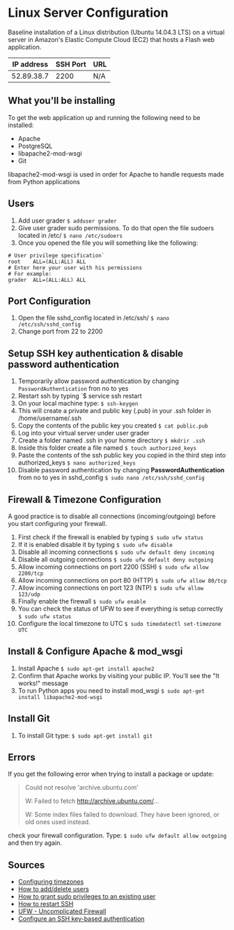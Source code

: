 # Linux Server Configuration
Baseline installation of a Linux distribution (Ubuntu 14.04.3 LTS) on a virtual server in Amazon's Elastic Compute Cloud (EC2) that hosts a Flash web application.

| IP address | SSH Port | URL |
| --- | --- | --- |
| 52.89.38.7 | 2200 | N/A |

## What you'll be installing
To get the web application up and running the following need to be installed:
* Apache
* PostgreSQL
* libapache2-mod-wsgi
* Git

libapache2-mod-wsgi is used in order for Apache to handle requests made from Python applications

## Users
1. Add user grader
`$ adduser grader`
2. Give user grader sudo permissions. To do that open the file sudoers located in /etc/ `$ nano /etc/sudoers`
3. Once you opened the file you will something like the following:
```
# User privilege specification`
root    ALL=(ALL:ALL) ALL
# Enter here your user with his permissions
# For example:
grader  ALL=(ALL:ALL) ALL
```

## Port Configuration
1. Open the file sshd_config located in /etc/ssh/ `$ nano /etc/ssh/sshd_config`
2. Change port from 22 to 2200

## Setup SSH key authentication & disable password authentication
1. Temporarily allow password authentication by changing `PasswordAuthentication` fron no to yes
2. Restart ssh by typing `$ service ssh restart
3. On your local machine type: `$ ssh-keygen`
4. This will create a private and public key (.pub) in your .ssh folder in /home/username/.ssh
5. Copy the contents of the public key you created `$ cat public.pub`
6. Log into your virtual server under user grader
7. Create a folder named .ssh in your home directory `$ mkdrir .ssh`
8. Inside this folder create a file named `$ touch authorized_keys`
9. Paste the contents of the ssh public key you copied in the third step into authorized_keys `$ nano authorized_keys`
10. Disable password authentication by changing **PasswordAuthentication** from no to yes in sshd_config `$ sudo nano /etc/ssh/sshd_config`

## Firewall & Timezone Configuration
A good practice is to disable all connections (incoming/outgoing) before you start configuring your firewall.

1. First check if the firewall is enabled by typing `$ sudo ufw status`
2. If it is enabled disable it by typing `$ sudo ufw disable`
3. Disable all incoming connections `$ sudo ufw default deny incoming`
4. Disable all outgoing connections `$ sudo ufw default deny outgoing`
5. Allow incoming connections on port 2200 (SSH) `$ sudo ufw allow 2200/tcp`
6. Allow incoming connections on port 80 (HTTP) `$ sudo ufw allow 80/tcp`
7. Allow incoming connections on port 123 (NTP) `$ sudo ufw allow 123/udp`
8. Finally enable the firewall `$ sudo ufw enable`
9. You can check the status of UFW to see if everything is setup correctly `$ sudo ufw status`
10. Configure the local timezone to UTC `$ sudo timedatectl set-timezone UTC`

## Install & Configure Apache & mod_wsgi
1. Install Apache `$ sudo apt-get install apache2`
2. Confirm that Apache works by visiting your public IP. You'll see the "It works!" message
3. To run Python apps you need to install mod_wsgi `$ sudo apt-get install libapache2-mod-wsgi`

## Install Git
1. To install Git type: `$ sudo apt-get install git`

## Errors
If you get the following error when trying to install a package or update: 
> Could not resolve 'archive.ubuntu.com'
>
> W: Failed to fetch http://archive.ubuntu.com/...
>
> W: Some index files failed to download. They have been ignored, or old ones used instead.

check your firewall configuration.
Type: `$ sudo ufw default allow outgoing` and then try again.

## Sources
* [Configuring timezones](http://askubuntu.com/a/594186/145133)
* [How to add/delete users](https://www.digitalocean.com/community/tutorials/how-to-add-and-delete-users-on-an-ubuntu-14-04-vps)
* [How to grant sudo privileges to an existing user](https://askubuntu.com/questions/168280/how-do-i-grant-sudo-privileges-to-an-existing-user)
* [How to restart SSH](http://www.cyberciti.biz/faq/howto-restart-ssh/)
* [UFW - Uncomplicated Firewall](https://help.ubuntu.com/community/UFW)
* [Configure an SSH key-based authentication](https://www.digitalocean.com/community/tutorials/how-to-configure-ssh-key-based-authentication-on-a-linux-server)
